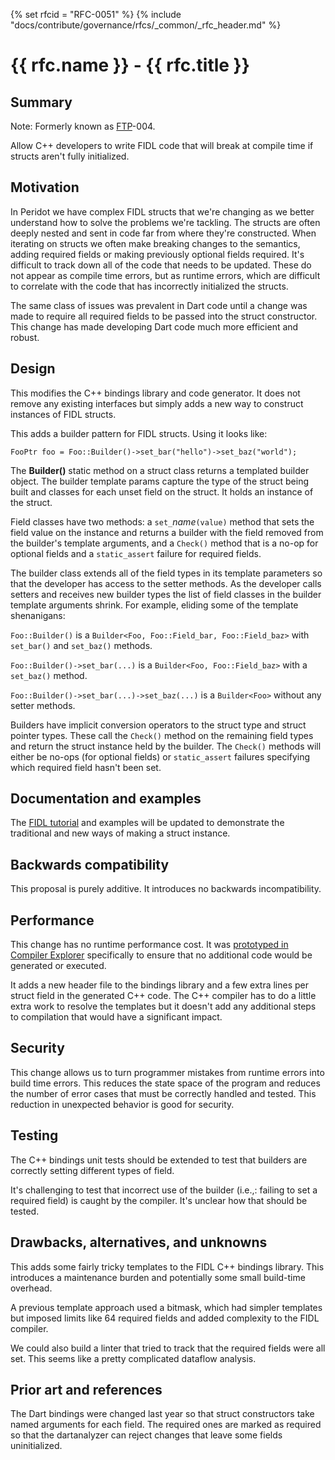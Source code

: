 {% set rfcid = "RFC-0051" %}
{% include "docs/contribute/governance/rfcs/_common/_rfc_header.md" %}
# {{ rfc.name }} - {{ rfc.title }}
<!-- SET the `rfcid` VAR ABOVE. DO NOT EDIT ANYTHING ELSE ABOVE THIS LINE. -->

## Summary

Note: Formerly known as [FTP](../deprecated-ftp-process.md)-004.

Allow C++ developers to write FIDL code that will break at compile
time if structs aren't fully initialized.

## Motivation

In Peridot we have complex FIDL structs that we're changing as we better
understand how to solve the problems we're tackling.
The structs are often deeply nested and sent in code far from where
they're constructed.
When iterating on structs we often make breaking changes to the semantics,
adding required fields or making previously optional fields required.
It's difficult to track down all of the code that needs to be updated.
These do not appear as compile time errors, but as runtime errors, which are
difficult to correlate with the code that has incorrectly initialized
the structs.

The same class of issues was prevalent in Dart code until a change
was made to require all required fields to be passed into the struct
constructor.
This change has made developing Dart code much more efficient and robust.

## Design

This modifies the C++ bindings library and code generator.
It does not remove any existing interfaces but simply adds a new way to
construct instances of FIDL structs.

This adds a builder pattern for FIDL structs.
Using it looks like:

```fidl
FooPtr foo = Foo::Builder()->set_bar("hello")->set_baz("world");
```

The **Builder()** static method on a struct class returns a templated builder
object.
The builder template params capture the type of the struct being built and
classes for each unset field on the struct.
It holds an instance of the struct.

Field classes have two methods: a `set_`*name*`(value)` method that sets the
field value on the instance and returns a builder with the field removed from
the builder's template arguments, and a `Check()` method that is a no-op for
optional fields and a `static_assert` failure for required fields.

The builder class extends all of the field types in its template
parameters so that the developer has access to the setter methods.
As the developer calls setters and receives new builder types the list of
field classes in the builder template arguments shrink.
For example, eliding some of the template shenanigans:


`Foo::Builder()` is a `Builder<Foo, Foo::Field_bar, Foo::Field_baz>`
with `set_bar()` and `set_baz()` methods.

`Foo::Builder()->set_bar(...)` is a `Builder<Foo, Foo::Field_baz>`
with a `set_baz()` method.

`Foo::Builder()->set_bar(...)->set_baz(...)` is a `Builder<Foo>`
without any setter methods.

Builders have implicit conversion operators to the struct type and
struct pointer types.
These call the `Check()` method on the remaining field types and return the
struct instance held by the builder.
The `Check()` methods will either be no-ops (for optional fields) or
`static_assert` failures specifying which required field hasn't been set.

## Documentation and examples

The [FIDL tutorial] and examples will be updated to demonstrate the
traditional and new ways of making a struct instance.

## Backwards compatibility

This proposal is purely additive.
It introduces no backwards incompatibility.

## Performance

This change has no runtime performance cost.
It was [prototyped in Compiler Explorer](https://godbolt.org/g/LXXfZF)
specifically to ensure that no additional code would be generated or
executed.

It adds a new header file to the bindings library and a few extra
lines per struct field in the generated C++ code.
The C++ compiler has to do a little extra work to resolve the templates
but it doesn't add any additional steps to compilation that would have
a significant impact.

## Security

This change allows us to turn programmer mistakes from runtime errors
into build time errors.
This reduces the state space of the program and reduces the number of error
cases that must be correctly handled and tested.
This reduction in unexpected behavior is good for security.

## Testing

The C++ bindings unit tests should be extended to test that builders
are correctly setting different types of field.

It's challenging to test that incorrect use of the builder (i.e.,:
failing to set a required field) is caught by the compiler.
It's unclear how that should be tested.

## Drawbacks, alternatives, and unknowns

This adds some fairly tricky templates to the FIDL C++ bindings library.
This introduces a maintenance burden and potentially some small
build-time overhead.

A previous template approach used a bitmask, which had simpler templates
but imposed limits like 64 required fields and added complexity to
the FIDL compiler.

We could also build a linter that tried to track that the required fields
were all set.
This seems like a pretty complicated dataflow analysis.

## Prior art and references

The Dart bindings were changed last year so that struct constructors take
named arguments for each field.
The required ones are marked as required so that the dartanalyzer can reject
changes that leave some fields uninitialized.

<!-- xrefs -->
[FIDL tutorial]: /docs/development/languages/fidl/tutorials/overview.md
